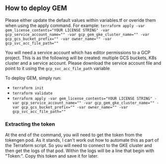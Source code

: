 ## How to deploy GEM
Please either update the default values within variables.tf or overide them when using the apply command. For example:
`terraform apply -var gem_license_contents="YOUR LICENSE STRING" -var gcp_service_account_name="" -var gcp_gem_gke_cluster_name="" -var gcp_gcs_bucket_prefix="" -var owner_name="" -var gcp_svc_acc_file_path=""`

You will need a service account which has editor permissions to a GCP project. This is as the following will be created: multiple GCS buckets, K8s cluster and a service account. Please download the service account file and point to it using the `gcp_svc_acc_file_path` variable

To deploy GEM, simply run:
- `terraform init`
- `terraform validate`
- `terraform apply -var gem_license_contents="YOUR LICENSE STRING" -var gcp_service_account_name="" -var gcp_gem_gke_cluster_name="" -var gcp_gcs_bucket_prefix="" -var owner_name="" -var gcp_svc_acc_file_path=""`

### Extracting the token
At the end of the command, you will need to get the token from the tokengen pod. As it stands, I can't work out how to automate this as part of the Terraform script. So you will need to connect to the GKE cluster and then get the logs of that pod. Within the logs will be a line that begin with "Token:". Copy this token and save it for later.

